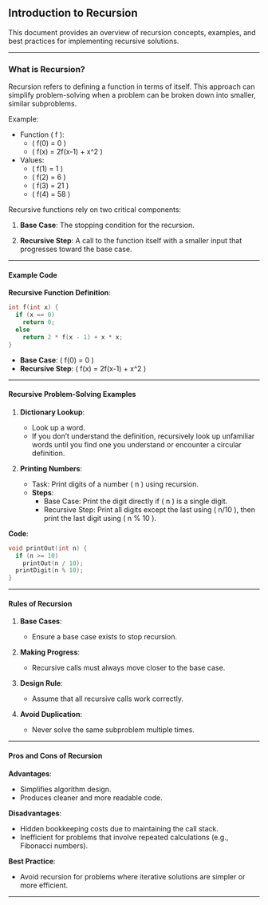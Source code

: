 
## Introduction to Recursion

This document provides an overview of recursion concepts, examples, and best practices for implementing recursive solutions.

---

### What is Recursion?

Recursion refers to defining a function in terms of itself. This approach can simplify problem-solving when a problem can be broken down into smaller, similar subproblems.

Example:

- Function \( f \):
  - \( f(0) = 0 \)
  - \( f(x) = 2f(x-1) + x^2 \)
- Values:
  - \( f(1) = 1 \)
  - \( f(2) = 6 \)
  - \( f(3) = 21 \)
  - \( f(4) = 58 \)

Recursive functions rely on two critical components:

1. **Base Case**: The stopping condition for the recursion.

2. **Recursive Step**: A call to the function itself with a smaller input that progresses toward the base case.

---

#### Example Code

**Recursive Function Definition**:

```cpp
int f(int x) {
  if (x == 0)
    return 0;
  else
    return 2 * f(x - 1) + x * x;
}
```

- **Base Case**: \( f(0) = 0 \)
- **Recursive Step**: \( f(x) = 2f(x-1) + x^2 \)

---

#### Recursive Problem-Solving Examples

1. **Dictionary Lookup**:
   - Look up a word.
   - If you don’t understand the definition, recursively look up unfamiliar words until you find one you understand or encounter a circular definition.

2. **Printing Numbers**:
   - Task: Print digits of a number \( n \) using recursion.
   - **Steps**:
     - Base Case: Print the digit directly if \( n \) is a single digit.
     - Recursive Step: Print all digits except the last using \( n/10 \), then print the last digit using \( n \% 10 \).

**Code**:

```cpp
void printOut(int n) {
  if (n >= 10)
    printOut(n / 10);
  printDigit(n % 10);
}
```

---

#### Rules of Recursion

1. **Base Cases**:
   - Ensure a base case exists to stop recursion.

2. **Making Progress**:
   - Recursive calls must always move closer to the base case.

3. **Design Rule**:
   - Assume that all recursive calls work correctly.

4. **Avoid Duplication**:
   - Never solve the same subproblem multiple times.

---

#### Pros and Cons of Recursion

**Advantages**:

- Simplifies algorithm design.
- Produces cleaner and more readable code.

**Disadvantages**:

- Hidden bookkeeping costs due to maintaining the call stack.
- Inefficient for problems that involve repeated calculations (e.g., Fibonacci numbers).

**Best Practice**:

- Avoid recursion for problems where iterative solutions are simpler or more efficient.

---
